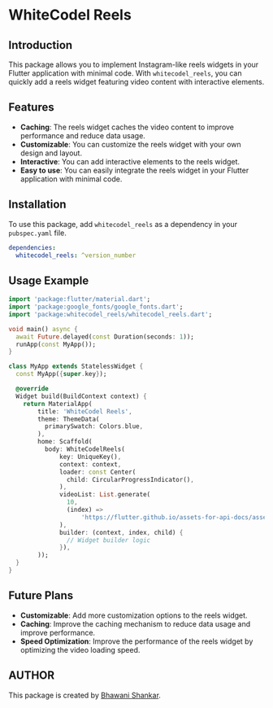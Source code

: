 # WhiteCodel Reels

## Introduction
This package allows you to implement Instagram-like reels widgets in your Flutter application with minimal code. With `whitecodel_reels`, you can quickly add a reels widget featuring video content with interactive elements.

## Features
- **Caching**: The reels widget caches the video content to improve performance and reduce data usage.
- **Customizable**: You can customize the reels widget with your own design and layout.
- **Interactive**: You can add interactive elements to the reels widget.
- **Easy to use**: You can easily integrate the reels widget in your Flutter application with minimal code.

## Installation
To use this package, add `whitecodel_reels` as a dependency in your `pubspec.yaml` file.

```yaml
dependencies:
  whitecodel_reels: ^version_number
```

## Usage Example
```dart
import 'package:flutter/material.dart';
import 'package:google_fonts/google_fonts.dart';
import 'package:whitecodel_reels/whitecodel_reels.dart';

void main() async {
  await Future.delayed(const Duration(seconds: 1));
  runApp(const MyApp());
}

class MyApp extends StatelessWidget {
  const MyApp({super.key});

  @override
  Widget build(BuildContext context) {
    return MaterialApp(
        title: 'WhiteCodel Reels',
        theme: ThemeData(
          primarySwatch: Colors.blue,
        ),
        home: Scaffold(
          body: WhiteCodelReels(
              key: UniqueKey(),
              context: context,
              loader: const Center(
                child: CircularProgressIndicator(),
              ),
              videoList: List.generate(
                10,
                (index) =>
                    'https://flutter.github.io/assets-for-api-docs/assets/videos/butterfly.mp4',
              ),
              builder: (context, index, child) {
                // Widget builder logic
              }),
        ));
  }
}
```

## Future Plans
- **Customizable**: Add more customization options to the reels widget.
- **Caching**: Improve the caching mechanism to reduce data usage and improve performance.
- **Speed Optimization**: Improve the performance of the reels widget by optimizing the video loading speed.

## AUTHOR
This package is created by [Bhawani Shankar](https://medium.com/@BhawaniTechDev).